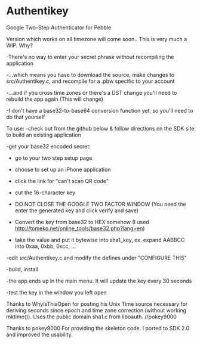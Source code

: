 Authentikey
=======

Google Two-Step Authenticator for Pebble

Version which works on all timezone will come soon..
This is very much a WIP.  Why?

-There's no way to enter your secret phrase without recompiling the application


-...which means you have to download the source, make changes to src/Authentikey.c, and recompile for a .pbw specific to your account

-...and if you cross time zones or there's a DST change you'll need to rebuild the app again (This will change)

-I don't have a base32-to-base64 conversion function yet, so you'll need to do that yourself


To use:
-check out from the github below & follow directions on the SDK site to build an existing application

-get your base32 encoded secret:

  - go to your two step setup page

  - choose to set up an iPhone application

  - click the link for "can't scan QR code"

  - cut the 16-character key

  - DO NOT CLOSE THE GOOGLE TWO FACTOR WINDOW (You need the enter the generated key and click verify and save)

  - Convert the key from base32 to HEX somehow (I used http://tomeko.net/online_tools/base32.php?lang=en)

  - take the value and put it bytewise into sha1_key, ex. expand AABBCC into 0xaa, 0xbb, 0xcc, ... 

-edit src/Authentikey.c and modify the defines under "CONFIGURE THIS"

-build, install

-the app ends up in the main menu.  It will update the key every 30 seconds

-test the key in the window you left open


Thanks to WhyIsThisOpen for posting his Unix Time source necessary for deriving seconds since epoch and time zone correction (without working mktime()).  Uses the public domain sha1.c from liboauth.
//pokey9000

Thanks to pokey9000 For providing the skeleton code. I ported to SDK 2.0 and improved the usability.